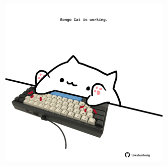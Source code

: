 <!-- built at 10/10/2023, 09:01:04 UTC -->
<p align="center">
  <img width="500" height="500" src="./ReadmeImage.svg">
</p>
